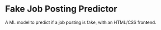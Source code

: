 # Fake Job Posting Predictor
 A ML model to predict if a job posting is fake, with an HTML/CSS frontend.
